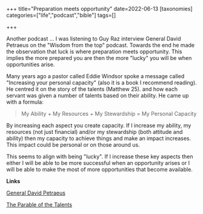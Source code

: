 +++
title="Preparation meets opportunity"
date=2022-06-13
[taxonomies]
categories=["life","podcast","bible"]
tags=[]

+++

Another podcast ... I was listening to Guy Raz interview General David Petraeus on the "Wisdom from the top" podcast. Towards the end he made the observation that luck is where preparation meets opportunity. This implies the more prepared you are then the more "lucky" you will be when opportunities arise.

<!-- more -->

Many years ago a pastor called Eddie Windsor spoke a message called "Increasing your personal capacity" (also it is a book I recommend reading). He centred it on the story of the talents (Matthew 25). and how each servant was given a number of talents based on their ability. He came up with a formula:

> My Ability + My Resources + My Stewardship = My Personal Capacity
>

By increasing each aspect you create capacity. If I increase my ability, my resources (not just financial) and/or my stewardship (both attitude and ability) then my capacity to achieve things and make an impact increases. This impact could be personal or on those around us.

This seems to align with being "lucky". If I increase these key aspects then either I will be able to be more successful when an opportunity arises or I will be able to make the most of more opportunities that become available.

__Links__

[General David Petraeus](https://www.npr.org/2022/06/06/1103341084/general-david-petraeus)

[The Parable of the Talents](https://www.biblegateway.com/passage/?search=Matthew+25%3A14-30&version=MSG)

